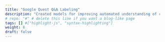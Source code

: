 ```yaml
---
title: "Google Quest Q&A Labeling"
description: "Created models for improving automated understanding of complex question answer content. This was a regression task with 30 labels. Utilized multiple Natural language processing models with Huggingface  (Pytorch)  library. Utilized BERT, Roberta model from Huggingface (Pytorch) library for this Natural language processing task. Ranked top 3%."
# repo: "#" # delete this line if you want a blog-like page
tags: [] #["highlight-js", "syntax-highlighting"]
weight: 8
draft: false
---
```

